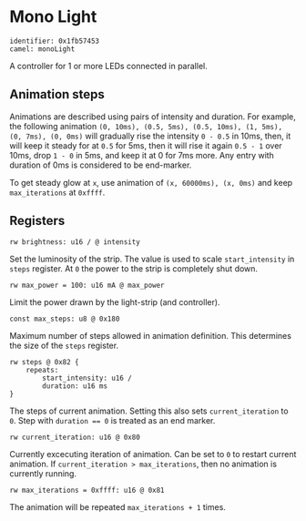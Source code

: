 # Mono Light

    identifier: 0x1fb57453
    camel: monoLight

A controller for 1 or more LEDs connected in parallel.

## Animation steps

Animations are described using pairs of intensity and duration.
For example, the following animation
`(0, 10ms), (0.5, 5ms), (0.5, 10ms), (1, 5ms), (0, 7ms), (0, 0ms)`
will gradually rise the intensity `0 - 0.5` in 10ms,
then, it will keep it steady for at `0.5` for 5ms,
then it will rise it again `0.5 - 1` over 10ms,
drop `1 - 0` in 5ms,
and keep it at 0 for 7ms more.
Any entry with duration of 0ms is considered to be end-marker.

To get steady glow at `x`, use animation of `(x, 60000ms), (x, 0ms)` and keep `max_iterations` at `0xffff`.

## Registers

    rw brightness: u16 / @ intensity

Set the luminosity of the strip. The value is used to scale `start_intensity` in `steps` register.
At `0` the power to the strip is completely shut down.

    rw max_power = 100: u16 mA @ max_power

Limit the power drawn by the light-strip (and controller).

    const max_steps: u8 @ 0x180

Maximum number of steps allowed in animation definition. This determines the size of the `steps` register.

    rw steps @ 0x82 {
        repeats:
            start_intensity: u16 /
            duration: u16 ms
    }

The steps of current animation. Setting this also sets `current_iteration` to `0`.
Step with `duration == 0` is treated as an end marker.

    rw current_iteration: u16 @ 0x80

Currently excecuting iteration of animation. Can be set to `0` to restart current animation.
If `current_iteration > max_iterations`, then no animation is currently running.

    rw max_iterations = 0xffff: u16 @ 0x81

The animation will be repeated `max_iterations + 1` times.
